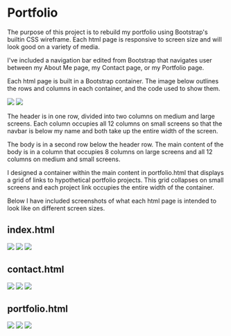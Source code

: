 <h1> Portfolio </h1>

The purpose of this project is to rebuild my portfolio using Bootstrap's builtin CSS wireframe. Each html page is responsive to screen size and will look good on a variety of media.

I've included a navigation bar edited from Bootstrap that navigates user between my About Me page, my Contact page, or my Portfolio page.

Each html page is built in a Bootstrap container. The image below outlines the rows and columns in each container, and the code used to show them.

<img src = "assets/images/readme-images/portfolio.png">

<img src = "assets/images/readme-images/row-col-code.png">

The header is in one row, divided into two columns on medium and large screens. Each column occupies all 12 columns on small screens so that the navbar is below my name and both take up the entire width of the screen.

The body is in a second row below the header row. The main content of the body is in a column that occupies 8 columns on large screens and all 12 columns on medium and small screens.

I designed a container within the main content in portfolio.html that displays a grid of links to hypothetical portfolio projects. This grid collapses on small screens and each project link occupies the entire width of the container.

Below I have included screenshots of what each html page is intended to look like on different screen sizes.

<h2>index.html</h2>

<img src = "assets/images/readme-images/index-large.png">
<img src = "assets/images/readme-images/index-medium.png">
<img src = "assets/images/readme-images/index-small.png">

<h2>contact.html</h2>

<img src = "assets/images/readme-images/contact-large.png">
<img src = "assets/images/readme-images/contact-medium.png">
<img src = "assets/images/readme-images/contact-small.png">

<h2>portfolio.html</h2>

<img src = "assets/images/readme-images/portfolio-large.png">
<img src = "assets/images/readme-images/portfolio-medium.png">
<img src = "assets/images/readme-images/portfolio-small.png">